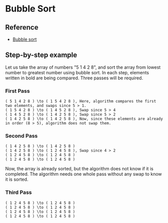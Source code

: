 # Bubble Sort

## Reference
- [Bubble sort](https://en.wikipedia.org/wiki/Bubble_sort)

## Step-by-step example
Let us take the array of numbers "5 1 4 2 8", and sort the array from lowest number to greatest number using bubble sort. In each step, elements written in bold are being compared. Three passes will be required.

### First Pass
```
( 5 1 4 2 8 ) \to ( 1 5 4 2 8 ), Here, algorithm compares the first two elements, and swaps since 5 > 1.
( 1 5 4 2 8 ) \to ( 1 4 5 2 8 ), Swap since 5 > 4
( 1 4 5 2 8 ) \to ( 1 4 2 5 8 ), Swap since 5 > 2
( 1 4 2 5 8 ) \to ( 1 4 2 5 8 ), Now, since these elements are already in order (8 > 5), algorithm does not swap them.
```

### Second Pass
```
( 1 4 2 5 8 ) \to ( 1 4 2 5 8 )
( 1 4 2 5 8 ) \to ( 1 2 4 5 8 ), Swap since 4 > 2
( 1 2 4 5 8 ) \to ( 1 2 4 5 8 )
( 1 2 4 5 8 ) \to ( 1 2 4 5 8 )
```
Now, the array is already sorted, but the algorithm does not know if it is completed. The algorithm needs one whole pass without any swap to know it is sorted.

### Third Pass
```
( 1 2 4 5 8 ) \to ( 1 2 4 5 8 )
( 1 2 4 5 8 ) \to ( 1 2 4 5 8 )
( 1 2 4 5 8 ) \to ( 1 2 4 5 8 )
( 1 2 4 5 8 ) \to ( 1 2 4 5 8 )
```

